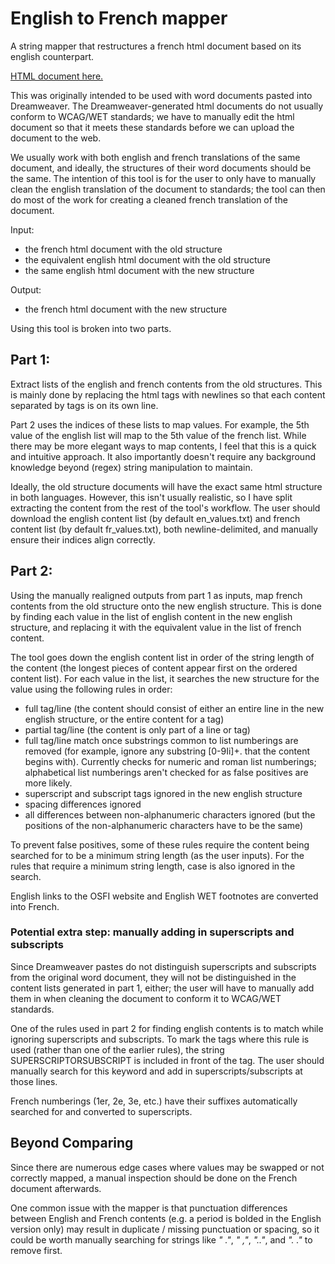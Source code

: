 # English to French mapper
A string mapper that restructures a french html document based on its english counterpart.

[HTML document here.](entofr.html)

This was originally intended to be used with word documents pasted into Dreamweaver. The Dreamweaver-generated html documents do not usually conform to WCAG/WET standards; we have to manually edit the html document so that it meets these standards before we can upload the document to the web.

We usually work with both english and french translations of the same document, and ideally, the structures of their word documents should be the same. The intention of this tool is for the user to only have to manually clean the english translation of the document to standards; the tool can then do most of the work for creating a cleaned french translation of the document.

Input:
- the french html document with the old structure
- the equivalent english html document with the old structure
- the same english html document with the new structure

Output:
- the french html document with the new structure

Using this tool is broken into two parts.

## Part 1:
Extract lists of the english and french contents from the old structures. This is mainly done by replacing the html tags with newlines so that each content separated by tags is on its own line.

Part 2 uses the indices of these lists to map values. For example, the 5th value of the english list will map to the 5th value of the french list. While there may be more elegant ways to map contents, I feel that this is a quick and intuitive approach. It also importantly doesn't require any background knowledge beyond (regex) string manipulation to maintain.

Ideally, the old structure documents will have the exact same html structure in both languages. However, this isn't usually realistic, so I have split extracting the content from the rest of the tool's workflow. The user should download the english content list (by default en_values.txt) and french content list (by default fr_values.txt), both newline-delimited, and manually ensure their indices align correctly.

## Part 2:
Using the manually realigned outputs from part 1 as inputs, map french contents from the old structure onto the new english structure. This is done by finding each value in the list of english content in the new english structure, and replacing it with the equivalent value in the list of french content.

The tool goes down the english content list in order of the string length of the content (the longest pieces of content appear first on the ordered content list). For each value in the list, it searches the new structure for the value using the following rules in order:
- full tag/line (the content should consist of either an entire line in the new english structure, or the entire content for a tag)
- partial tag/line (the content is only part of a line or tag)
- full tag/line match once substrings common to list numberings are removed (for example, ignore any substring [0-9Ii]+\. that the content begins with). Currently checks for numeric and roman list numberings; alphabetical list numberings aren't checked for as false positives are more likely.
- superscript and subscript tags ignored in the new english structure
- spacing differences ignored
- all differences between non-alphanumeric characters ignored (but the positions of the non-alphanumeric characters have to be the same)

To prevent false positives, some of these rules require the content being searched for to be a minimum string length (as the user inputs). For the rules that require a minimum string length, case is also ignored in the search.

English links to the OSFI website and English WET footnotes are converted into French.

### Potential extra step: manually adding in superscripts and subscripts
Since Dreamweaver pastes do not distinguish superscripts and subscripts from the original word document, they will not be distinguished in the content lists generated in part 1, either; the user will have to manually add them in when cleaning the document to conform it to WCAG/WET standards.

One of the rules used in part 2 for finding english contents is to match while ignoring superscripts and subscripts. To mark the tags where this rule is used (rather than one of the earlier rules), the string SUPERSCRIPTORSUBSCRIPT is included in front of the tag. The user should manually search for this keyword and add in superscripts/subscripts at those lines.

French numberings (1er, 2e, 3e, etc.) have their suffixes automatically searched for and converted to superscripts.

## Beyond Comparing

Since there are numerous edge cases where values may be swapped or not correctly mapped, a manual inspection should be done on the French document afterwards. 

One common issue with the mapper is that punctuation differences between English and French contents (e.g. a period is bolded in the English version only) may result in duplicate / missing punctuation or spacing, so it could be worth manually searching for strings like *" ."*, *" ,"*, *".."*, and *". ."* to remove first.